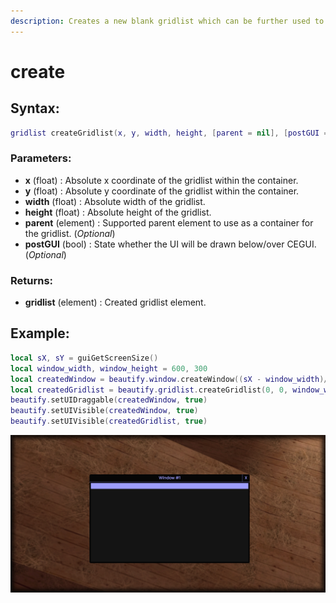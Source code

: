 ```yaml
---
description: Creates a new blank gridlist which can be further used to list your datas.
---
```


# create

## **Syntax:**

```lua
gridlist createGridlist(x, y, width, height, [parent = nil], [postGUI = false])
```

### **Parameters:**

* **x** \(float\) : Absolute x coordinate of the gridlist within the container.
* **y** \(float\) : Absolute y coordinate of the gridlist within the container.
* **width** \(float\) : Absolute width of the gridlist.
* **height** \(float\) : Absolute height of the gridlist.
* **parent** \(element\) : Supported parent element to use as a container for the gridlist. \(_Optional_\)
* **postGUI** \(bool\) : State whether the UI will be drawn below/over CEGUI. \(_Optional_\)

### **Returns:**

* **gridlist** \(element\) : Created gridlist element.

## **Example:**

```lua
local sX, sY = guiGetScreenSize()
local window_width, window_height = 600, 300
local createdWindow = beautify.window.createWindow((sX - window_width)/2, (sY - window_height)/2, window_width, window_height, "Window #1", nil, false)
local createdGridlist = beautify.gridlist.createGridlist(0, 0, window_width, window_height, createdWindow, false)
beautify.setUIDraggable(createdWindow, true)
beautify.setUIVisible(createdWindow, true)
beautify.setUIVisible(createdGridlist, true)
```

![](../../.gitbook/assets/creategridlist.png)

